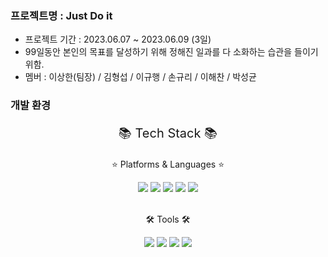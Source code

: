 ### 프로젝트명 : Just Do it
- 프로젝트 기간 : 2023.06.07 ~ 2023.06.09 (3일)
- 99일동안 본인의 목표를 달성하기 위해 정해진 일과를 다 소화하는 습관을 들이기 위함.
- 멤버 : 이상한(팀장) / 김형섭 / 이규행 / 손규리 / 이해찬 / 박성균
### 개발 환경
<div align="center">
  <p style="font-size:20px;">📚 Tech Stack 📚</p>
  <p>⭐ Platforms & Languages ⭐</p>
	<img src="https://img.shields.io/badge/HTML5-E34F26?style=flat&logo=HTML5&logoColor=white" />
	<img src="https://img.shields.io/badge/CSS3-1572B6?style=flat&logo=CSS3&logoColor=white" />
	<img src="https://img.shields.io/badge/JavaScript-f7df1e?style=flat&logo=JavaScript&logoColor=white" />
	<img src="https://img.shields.io/badge/jQuery-0769ad?style=flat&logo=jQuery&logoColor=white" />
	<img src="https://img.shields.io/badge/JSON-000000?style=flat&logo=JSON&logoColor=white" />
  <br/>
  <br/>
  <p>🛠 Tools 🛠</p>
	<img src="https://img.shields.io/badge/Visual Studio Code-007acc?style=flat&logo=Visual Studio Code&logoColor=white" />
	<img src="https://img.shields.io/badge/GitHub-181717?style=flat&logo=GitHub&181717=white" />
	<img src="https://img.shields.io/badge/slack-4a154b?style=flat&logo=slack&4a154b=white" />
	<img src="https://img.shields.io/badge/Notion-000000?style=flat&logo=Notion&4a154b=white" />
</div>
